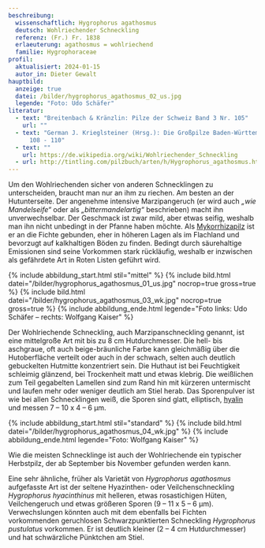 ```yaml
---
beschreibung:
  wissenschaftlich: Hygrophorus agathosmus
  deutsch: Wohlriechender Schneckling
  referenz: (Fr.) Fr. 1838
  erlaeuterung: agathosmus = wohlriechend
  familie: Hygrophoraceae
profil:
  aktualisiert: 2024-01-15
  autor_in: Dieter Gewalt
hauptbild:
  anzeige: true
  datei: /bilder/hygrophorus_agathosmus_02_us.jpg
  legende: "Foto: Udo Schäfer"
literatur:
  - text: "Breitenbach & Kränzlin: Pilze der Schweiz Band 3 Nr. 105"
    url: ""
  - text: "German J. Krieglsteiner (Hrsg.): Die Großpilze Baden-Württembergs Seite
      108 - 110"
  - text: ""
    url: https://de.wikipedia.org/wiki/Wohlriechender_Schneckling
  - url: http://tintling.com/pilzbuch/arten/h/Hygrophorus_agathosmus.html
---
```

Um den Wohlriechenden sicher von anderen Schnecklingen zu unterscheiden, braucht man nur an ihm zu riechen. Am besten an der Hutunterseite. Der angenehme intensive Marzipangeruch (er wird auch *„wie Mandelseife“* oder als *„bittermandelartig“* beschrieben) macht ihn unverwechselbar. Der Geschmack ist zwar mild, aber etwas seifig, weshalb man ihn nicht unbedingt in der Pfanne haben möchte.  Als [Mykorrhizapilz](Mykorrhiza "Glossar") ist er an die Fichte gebunden, eher in höheren Lagen als im Flachland und bevorzugt auf kalkhaltigen Böden zu finden. Bedingt durch säurehaltige Emissionen sind seine Vorkommen stark rückläufig, weshalb er inzwischen als gefährdete Art in Roten Listen geführt wird.

{% include abbildung_start.html stil="mittel" %}
{% include bild.html datei="/bilder/hygrophorus_agathosmus_01_us.jpg" nocrop=true gross=true %}
{% include bild.html datei="/bilder/hygrophorus_agathosmus_03_wk.jpg" nocrop=true gross=true %}
{% include abbildung_ende.html legende="Foto links: Udo Schäfer – rechts: Wolfgang Kaiser" %}

Der Wohlriechende Schneckling, auch Marzipanschneckling genannt, ist eine mittelgroße Art mit bis zu 8 cm Hutdurchmesser. Die hell- bis aschgraue, oft auch beige-bräunliche Farbe kann gleichmäßig über die Hutoberfläche verteilt oder auch in der schwach, selten auch deutlich gebuckelten Hutmitte konzentriert sein. Die Huthaut ist bei Feuchtigkeit schleimig glänzend, bei Trockenheit matt und etwas klebrig. Die weißlichen zum Teil gegabelten Lamellen sind zum Rand hin mit kürzeren untermischt und laufen mehr oder weniger deutlich am Stiel herab. Das Sporenpulver ist wie bei allen Schnecklingen weiß, die Sporen sind glatt, elliptisch, [hyalin](hyalin "Glossar") und messen 7 – 10 x 4 – 6 µm.

{% include abbildung_start.html stil="standard" %}
{% include bild.html datei="/bilder/hygrophorus_agathosmus_04_wk.jpg" %}
{% include abbildung_ende.html legende="Foto: Wolfgang Kaiser" %}

Wie die meisten Schnecklinge ist auch der Wohlriechende ein typischer Herbstpilz, der ab September bis November gefunden werden kann. 

Eine sehr ähnliche, früher als Varietät von *Hygrophorus agathosmus* aufgefasste Art ist der seltene Hyazinthen- oder Veilchenschneckling *Hygrophorus hyacinthinus* mit helleren, etwas rosastichigen Hüten, Veilchengeruch und etwas größeren Sporen (9 – 11 x 5 – 6 µm). Verwechslungen könnten auch mit dem ebenfalls bei Fichten vorkommenden geruchlosen Schwarzpunktierten Schneckling *Hygrophorus pustulatus* vorkommen. Er ist deutlich kleiner (2 – 4 cm Hutdurchmesser) und hat schwärzliche Pünktchen am Stiel.